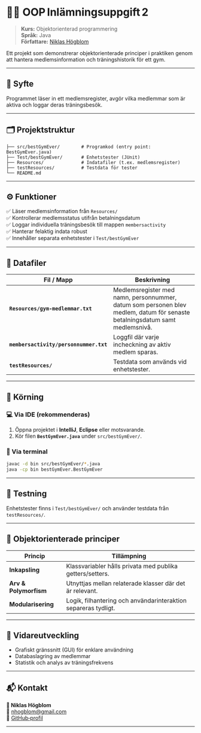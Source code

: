 # 🏋️‍♂️ OOP Inlämningsuppgift 2

> **Kurs:** Objektorienterad programmering  
> **Språk:** Java  
> **Författare:** [Niklas Högblom](https://github.com/nhogblom)

Ett projekt som demonstrerar objektorienterade principer i praktiken genom att hantera medlemsinformation och träningshistorik för ett gym.

---

## 🎯 Syfte  
Programmet läser in ett medlemsregister, avgör vilka medlemmar som är aktiva och loggar deras träningsbesök.

---

## 🗂️ Projektstruktur

```
├── src/bestGymEver/        # Programkod (entry point: BestGymEver.java)
├── Test/bestGymEver/       # Enhetstester (JUnit)
├── Resources/              # Indatafiler (t.ex. medlemsregister)
├── testResources/          # Testdata för tester
└── README.md
```

---

## ⚙️ Funktioner

✅ Läser medlemsinformation från `Resources/`  
✅ Kontrollerar medlemsstatus utifrån betalningsdatum  
✅ Loggar individuella träningsbesök till mappen `membersactivity`  
✅ Hanterar felaktig indata robust  
✅ Innehåller separata enhetstester i `Test/bestGymEver`

---

## 📄 Datafiler

| Fil / Mapp                 | Beskrivning                                                                 |
|----------------------------|-----------------------------------------------------------------------------|
| **`Resources/gym-medlemmar.txt`** | Medlemsregister med namn, personnummer, datum som personen blev medlem, datum för senaste betalningsdatum samt medlemsnivå. |
| **`membersactivity/personnummer.txt`**        | Loggfil där varje incheckning av aktiv medlem sparas.                     |
| **`testResources/`**         | Testdata som används vid enhetstester.                                    |

---

## 🚀 Körning

### 💻 Via IDE (rekommenderas)  
1. Öppna projektet i **IntelliJ**, **Eclipse** eller motsvarande.  
2. Kör filen **`BestGymEver.java`** under `src/bestGymEver/`.

### 🧰 Via terminal
```bash
javac -d bin src/bestGymEver/*.java
java -cp bin bestGymEver.BestGymEver
```

---

## 🧪 Testning  
Enhetstester finns i `Test/bestGymEver/` och använder testdata från `testResources/`.

---

## 🧱 Objektorienterade principer

| Princip            | Tillämpning                                                                 |
|---------------------|-----------------------------------------------------------------------------|
| **Inkapsling**       | Klassvariabler hålls privata med publika getters/setters.                  |
| **Arv & Polymorfism** | Utnyttjas mellan relaterade klasser där det är relevant.                   |
| **Modularisering**    | Logik, filhantering och användarinteraktion separeras tydligt.             |

---

## 🌱 Vidareutveckling  
- Grafiskt gränssnitt (GUI) för enklare användning  
- Databaslagring av medlemmar  
- Statistik och analys av träningsfrekvens  

---

## 📬 Kontakt  
**👤 Niklas Högblom**  
📧 [nhogblom@gmail.com](mailto:nhogblom@gmail.com)  
🔗 [GitHub‑profil](https://github.com/nhogblom)

---

